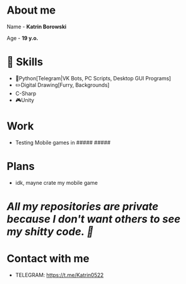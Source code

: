 # About me

Name - **Katrin Borowski**

Age - **19 y.o.**

# 🦝 Skills

- 🐍Python[Telegram|VK Bots, PC Scripts, Desktop GUI Programs]
- ✏️Digital Drawing[Furry, Backgrounds]
- C-Sharp
- 🎮Unity

# Work
- Testing Mobile games in ##### #####

# Plans

- idk, mayne crate my mobile game

# ***All my repositories are private because I don't want others to see my shitty code. :slightly_frowning_face:***


# Contact with me

- TELEGRAM: https://t.me/Katrin0522
